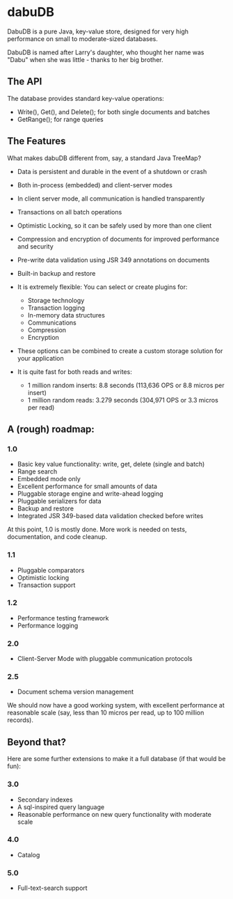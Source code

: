 dabuDB
======

DabuDB is a pure Java, key-value store, designed for very high performance on small to moderate-sized databases. 

DabuDB is named after Larry's daughter, who thought her name was "Dabu" when she was little - thanks to her big brother. 

## The API
The database provides standard key-value operations:

* Write(), Get(), and Delete(); for both single documents and batches
* GetRange(); for range queries

## The Features
What makes dabuDB different from, say, a standard Java TreeMap?

* Data is persistent and durable in the event of a shutdown or crash
* Both in-process (embedded) and client-server modes
* In client server mode, all communication is handled transparently
* Transactions on all batch operations
* Optimistic Locking, so it can be safely used by more than one client
* Compression and encryption of documents for improved performance and security
* Pre-write data validation using JSR 349 annotations on documents
* Built-in backup and restore
* It is extremely flexible: You can select or create plugins for:
    * Storage technology
    * Transaction logging
    * In-memory data structures
    * Communications
    * Compression
    * Encryption
* These options can be combined to create a custom storage solution for your application
* It is quite fast for both reads and writes:

    * 1 million random inserts: 8.8 seconds (113,636 OPS or 8.8 micros per insert)
    * 1 million random reads: 3.279 seconds (304,971 OPS or 3.3 micros per read)

## A (rough) roadmap:

### 1.0

* Basic key value functionality: write, get, delete (single and batch)
* Range search
* Embedded mode only
* Excellent performance for small amounts of data
* Pluggable storage engine and write-ahead logging
* Pluggable serializers for data
* Backup and restore
* Integrated JSR 349-based data validation checked before writes

At this point, 1.0 is mostly done. More work is needed on tests, documentation, and code cleanup. 

### 1.1

* Pluggable comparators 
* Optimistic locking
* Transaction support 

### 1.2

* Performance testing framework
* Performance logging

### 2.0

* Client-Server Mode with pluggable communication protocols

### 2.5

* Document schema version management

We should now have a good working system, with excellent performance at reasonable scale (say, less than 10 micros per read, up to 100 million records).

## Beyond that?
Here are some further extensions to make it a full database (if that would be fun):

### 3.0

* Secondary indexes
* A sql-inspired query language
* Reasonable performance on new query functionality with moderate scale

### 4.0

* Catalog

### 5.0
* Full-text-search support
